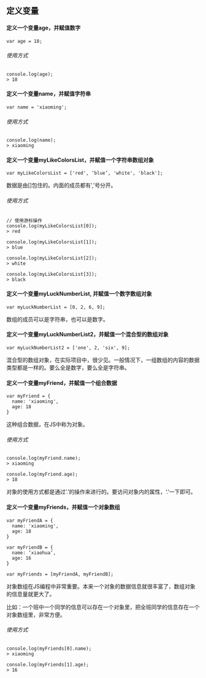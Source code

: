 ## 定义变量


####  定义一个变量age，并赋值数字

```
var age = 18;
```

###### 使用方式

```
console.log(age);
> 18
```

####  定义一个变量name，并赋值字符串

```
var name = 'xiaoming';
```

###### 使用方式

```
console.log(name);
> xiaoming
```

####  定义一个变量myLikeColorsList，并赋值一个字符串数组对象

```
var myLikeColorsList = ['red', ‘blue’, 'white', 'black'];
```

数据是由[]包住的。内面的成员都有','号分开。

###### 使用方式

```
// 使用游标操作
console.log(myLikeColorsList[0]);
> red

console.log(myLikeColorsList[1]);
> blue

console.log(myLikeColorsList[2]);
> white

console.log(myLikeColorsList[3]);
> black
```

####  定义一个变量myLuckNumberList, 并赋值一个数字数组对象

```
var myLuckNumberList = [0, 2, 6, 9];
```

数组的成员可以是字符串，也可以是数字。

#### 定义一个变量myLuckNumberList2，并赋值一个混合型的数组对象

```
var myLuckNumberList2 = ['one', 2, 'six', 9];
```

混合型的数组对象，在实际项目中，很少见。一般情况下，一组数组的内容的数据类型都是一样的。要么全是数字，要么全是字符串。

#### 定义一个变量myFriend，并赋值一个组合数据

```
var myFriend = {
  name: 'xiaoming',
  age: 18
}
```

这种组合数据，在JS中称为对象。

###### 使用方式
```
console.log(myFriend.name);
> xiaoming

console.log(myFriend.age);
> 18
```

对象的使用方式都是通过’.’的操作来进行的。要访问对象内的属性，‘.’一下即可。

#### 定义一个变量myFriends，并赋值一个对象数组

```
var myFriendA = {
  name: 'xiaoming',
  age: 18
}

var myFriendB = {
  name: ‘xiaohua’,
  age: 16
}

var myFriends = [myFriendA, myFriendB];
```

对象数组在JS编程中非常重要。本来一个对象的数据信息就很丰富了，数组对象的信息量就更大了。

比如：一个班中一个同学的信息可以存在一个对象里，把全班同学的信息存在一个对象数组里，非常方便。


###### 使用方式
```
console.log(myFriends[0].name);
> xiaoming

console.log(myFriends[1].age);
> 16
```
